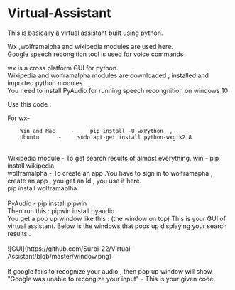 # Virtual-Assistant
This is basically a virtual assistant built using python.
   
Wx ,wolframalpha and wikipedia modules are used here.<br>
Google speech recongition tool is used for voice commands
   

wx is a cross platform GUI for python.<br>
Wikipedia and wolframalpha modules are downloaded , installed and imported python modules.<br>
You need to install PyAudio for running speech recongnition on windows 10

Use this code :<br>

For wx-

        Win and Mac     -     pip install -U wxPython  ,
        Ubuntu      -     sudo apt-get install python-wxgtk2.8
<br> 
Wikipedia module - To get search results of almost everything.
         win     -      pip install wikipedia
<br>  
wolframalpha - To create an app .You have to sign in to wolframapha , create an app , you get an Id , you use it here.<br>
               pip install wolframaplha
<br><br>
PyAudio -  pip install pipwin <br>
           Then run this : pipwin install pyaudio
      
<br>
You get a pop up window like this : (the window on top)
This is your GUI of virtual assistant. Below is the windows that pops up displaying your search results .<br><br>
![GUI](https://github.com/Surbi-22/Virtual-Assistant/blob/master/window.png)
<br><br>
If google fails to recognize your audio , then pop up window will show "Google was unable to recongize your input" - This is your given code.

